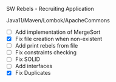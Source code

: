 SW Rebels - Recruiting Application

Java11/Maven/Lombok/ApacheCommons

- [ ] Add implementation of MergeSort
- [x] Fix file creation when non-existent
- [ ] Add print rebels from file
- [ ] Fix constraints checking
- [ ] Fix SOLID
- [ ] Add interfaces
- [x] Fix Duplicates
